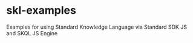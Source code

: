 # skl-examples
Examples for using Standard Knowledge Language via Standard SDK JS and SKQL JS Engine
